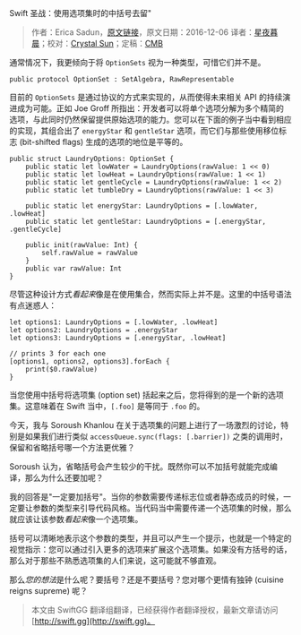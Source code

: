Swift 圣战：使用选项集时的中括号去留"

> 作者：Erica Sadun，[原文链接](http://ericasadun.com/2016/12/06/swift-holy-wars-to-bracket-or-not-in-option-sets/)，原文日期：2016-12-06
> 译者：[星夜暮晨](http://www.jianshu.com/users/ef1058d2d851)；校对：[Crystal Sun](http://www.jianshu.com/users/7a2d2cc38444/latest_articles)；定稿：[CMB](https://github.com/chenmingbiao)
  









通常情况下，我更倾向于将 `OptionSets` 视为一种类型，可惜它们并不是。

    
    public protocol OptionSet : SetAlgebra, RawRepresentable

目前的 `OptionSets` 是通过协议的方式来实现的，从而使得未来相关 API 的持续演进成为可能。正如 Joe Groff 所指出：开发者可以将单个选项分解为多个精简的选项，与此同时仍然保留提供原始选项的能力。您可以在下面的例子当中看到相应的实现，其组合出了 `energyStar` 和 `gentleStar` 选项，而它们与那些使用移位标志 (bit-shifted flags) 生成的选项的地位是平等的。



    
    public struct LaundryOptions: OptionSet {
        public static let lowWater = LaundryOptions(rawValue: 1 << 0)
        public static let lowHeat = LaundryOptions(rawValue: 1 << 1)
        public static let gentleCycle = LaundryOptions(rawValue: 1 << 2)
        public static let tumbleDry = LaundryOptions(rawValue: 1 << 3)
        
        public static let energyStar: LaundryOptions = [.lowWater, .lowHeat]
        public static let gentleStar: LaundryOptions = [.energyStar, .gentleCycle]
        
        public init(rawValue: Int) {
            self.rawValue = rawValue
        }
        public var rawValue: Int
    }

尽管这种设计方式*看起来*像是在使用集合，然而实际上并不是。这里的中括号语法有点迷惑人：

    
    let options1: LaundryOptions = [.lowWater, .lowHeat]
    let options2: LaundryOptions = .energyStar
    let options3: LaundryOptions = [.energyStar, .lowHeat]
    
    // prints 3 for each one
    [options1, options2, options3].forEach {
        print($0.rawValue)
    }

当您使用中括号将选项集 (option set) 括起来之后，您将得到的是一个新的选项集。这意味着在 Swift 当中，`[.foo]` 是等同于 `.foo` 的。

今天，我与 Soroush Khanlou 在关于选项集的问题上进行了一场激烈的讨论，特别是如果我们进行类似 `accessQueue.sync(flags: [.barrier])` 之类的调用时，保留和省略括号哪一个方法更优雅？

Soroush 认为，省略括号会产生较少的干扰。既然你可以不加括号就能完成编译，那么为什么还要加呢？

我的回答是"一定要加括号"。当你的参数需要传递标志位或者静态成员的时候，一定要让参数的类型来引导代码风格。当代码当中需要传递一个选项集的时候，那么就应该让该参数*看起来*像一个选项集。

括号可以清晰地表示这个参数的类型，并且可以产生一个提示，也就是一个特定的视觉指示：您可以通过引入更多的选项来扩展这个选项集。如果没有方括号的话，那么对于那些不熟悉选项集的人们来说，这可能就不够直观。

那么*您的想法*是什么呢？要括号？还是不要括号？您对哪个更情有独钟 (cuisine reigns supreme) 呢？
> 本文由 SwiftGG 翻译组翻译，已经获得作者翻译授权，最新文章请访问 [http://swift.gg](http://swift.gg)。